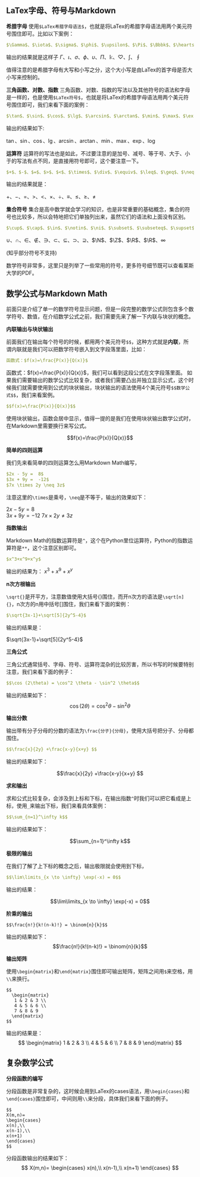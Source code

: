 ## LaTex字母、符号与Markdown

**希腊字母**
使用`$LaTex希腊字母语法$`，也就是将LaTex的希腊字母语法用两个美元符号围住即可。比如以下案例：

```yaml
$\Gamma$、$\iota$、$\sigma$、$\phi$、$\upsilon$、$\Pi$、$\Bbbk$、$\heartsuit$、$\int$、$\oint$
```

输出的结果就是这样子
$\Gamma$、$\iota$、$\sigma$、$\phi$、$\upsilon$、$\Pi$、$\Bbbk$、$\heartsuit$、$\int$、$\oint$

值得注意的是希腊字母有大写和小写之分，这个大小写是由LaTex的首字母是否大小写来控制的。

**三角函数、对数、指数**
三角函数、对数、指数的写法以及其他符号的语法和字母是一样的，也是使用`$LaTex符号$`，也就是将LaTex的希腊字母语法用两个美元符号围住即可，我们来看下面的案例：

```yaml
$\tan$、$\sin$、$\cos$、$\lg$、$\arcsin$、$\arctan$、$\min$、$\max$、$\exp$、$\log$
```

输出的结果如下:

$\tan$、$\sin$、$\cos$、$\lg$、$\arcsin$、$\arctan$、$\min$、$\max$、$\exp$、$\log$

**运算符**
运算符的写法也是如此，不过要注意的是加号、减号、等于号、大于、小于的写法有点不同，是直接用符号即可，这个要注意一下。

```yaml
$+$、$-$、$=$、$>$、$<$、$\times$、$\div$、$\equiv$、$\leq$、$\geq$、$\neq$
```

输出的结果就是：

$+$、$-$、$=$、$>$、$<$、$\times$、$\div$、$\equiv$、$\leq$、$\geq$、$\neq$

**集合符号**
集合是高中数学就会学习的知识，也是非常重要的基础概念，集合的符号也比较多，所以会特地把它们单独列出来，虽然它们的语法和上面没有区别。

```yaml
$\cup$、$\cap$、$\in$、$\notin$、$\ni$、$\subset$、$\subseteq$、$\supset$、$\supseteq$、$\N$、$\Z$、$\R$、$\R$、$\infty$
```

$\cup$、$\cap$、$\in$、$\notin$、$\ni$、$\subset$、$\subseteq$、$\supset$、$\supseteq$、$\N$、$\Z$、$\R$、$\R$、$\infty$

(知乎部分符号不支持)

数学符号非常多，这里只是列举了一些常用的符号，更多符号细节既可以查看莱斯大学的PDF。

## 数学公式与Markdown Math

前面只是介绍了单一的数学符号显示问题，但是一段完整的数学公式则包含多个数学符号、数值，在介绍数学公式之前，我们需要先来了解一下内联与块状的概念。

**内联输出与块状输出**

前面我们在输出每个符号的时候，都用两个美元符号`$$`，这种方式就是**内联**，所谓内联就是我们可以把数学符号嵌入到文字段落里面，比如：

```yaml
函数式：$f(x)=\frac{P(x)}{Q(x)}$
```

函数式：$f(x)=\frac{P(x)}{Q(x)}$，我们可以看到这段公式在文字段落里面。
如果我们需要输出的数学公式比较复杂，或者我们需要凸出并独立显示公式，这个时候我们就需要使用到公式的块状输出，块状输出的语法使用4个美元符号`$$数学公式$$`，我们来看案例。

```yaml
$$f(x)=\frac{P(x)}{Q(x)}$$
```

使用块状输出，函数会居中显示，值得一提的是我们在使用块状输出数学公式时，在Markdown里需要换行来写公式。

$$f(x)=\frac{P(x)}{Q(x)}$$

**简单的四则运算**

我们先来看简单的四则运算怎么用Markdown Math编写，

```yaml
$2x - 5y =  8$  
$3x + 9y =  -12$
$7x \times 2y \neq 3z$
```

注意这里的`\times`是乘号，`\neq`是不等于，输出的效果如下：

$2x - 5y =  8$  
$3x + 9y =  -12$
$7x \times 2y \neq 3z$

**指数输出**

Markdown Math的指数运算符是`^`，这个在Python里位运算符，Python的指数运算符是`**`，这个注意区别即可。

```yaml
$x^3+x^9+x^y$
```

输出的结果为：
$x^3+x^9+x^y$

**n次方根输出**

`\sqrt{}`是开平方，注意数值使用大括号{}围住，而开n次方的语法是`\sqrt[n]{}`，n次方的n用中括号[]围住，我们来看下面的案例：

```yaml
$\sqrt{3x-1}+\sqrt[5]{2y^5-4}$
```

输出的结果是：

$\sqrt{3x-1}+\sqrt[5]{2y^5-4}$

**三角公式**

三角公式通常括号、字母、符号、运算符混杂的比较厉害，所以书写的时候要特别注意，我们来看下面的例子：

```yaml
$$\cos (2\theta) = \cos^2 \theta - \sin^2 \theta$$
```

输出的结果如下：
$$\cos (2\theta) = \cos^2 \theta - \sin^2 \theta$$

**输出分数**

输出带有分子分母的分数的语法为`\frac{分子}{分母}`，使用大括号把分子、分母都围住。

```yaml
$$\frac{x}{2y} +\frac{x-y}{x+y} $$
```

输出的结果如下：

$$\frac{x}{2y} +\frac{x-y}{x+y} $$

**求和输出**

求和公式比较复杂，会涉及到上标和下标，在输出指数`^`时我们可以把它看成是上标，使用`_`来输出下标，我们来看具体案例：

```yaml
$$\sum_{n=1}^\infty k$$
```

输出的结果如下：

$$\sum_{n=1}^\infty k$$

**极限的输出**

在我们了解了上下标的概念之后，输出极限就会使用到下标，

```yaml
$$\lim\limits_{x \to \infty} \exp(-x) = 0$$
```

输出的结果：

$$\lim\limits_{x \to \infty} \exp(-x) = 0$$

**阶乘的输出**

```text
$$\frac{n!}{k!(n-k)!} = \binom{n}{k}$$
```

输出的结果如下：
$$\frac{n!}{k!(n-k)!} = \binom{n}{k}$$

**输出矩阵**

使用`\begin{matrix}`和`\end{matrix}`围住即可输出矩阵，矩阵之间用`$`来空格，用`\\`来换行。

```text
$$
  \begin{matrix}
   1 & 2 & 3 \\
   4 & 5 & 6 \\
   7 & 8 & 9
  \end{matrix} 
$$
```

输出的结果是：
$$
\begin{matrix}
   1 & 2 & 3 \\
   4 & 5 & 6 \\
   7 & 8 & 9
  \end{matrix}
$$

## 复杂数学公式

**分段函数的编写**

分段函数是非常复杂的，这时候会用到LaTex的cases语法，用`\begin{cases}`和`\end{cases}`围住即可，中间则用`\\`来分段，具体我们来看下面的例子。

```abap
$$
X(m,n)=
\begin{cases}
x(n),\\
x(n-1),\\
x(n+1)
\end{cases}
$$
```

分段函数输出的结果如下：
$$
X(m,n)=
\begin{cases}
x(n),\\
x(n-1),\\
x(n+1)
\end{cases}
$$